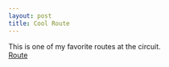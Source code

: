 ```yaml
---
layout: post
title: Cool Route
---
```


This is one of my favorite routes at the circuit.   
<a href="https://docs.google.com/file/d/0B6Z3seVIfBTAUmpYZjRqV0dSbjA/preview">Route</a>
